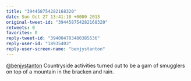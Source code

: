 ```yaml
---
title: "394458754282168320"
date: Sun Oct 27 13:41:10 +0000 2013
original-tweet-id: "394458754282168320"
retweets: 0
favorites: 0
reply-tweet-id: "394004703480385536"
reply-user-id: "18935403"
reply-user-screen-name: "benjystanton"
---
```

<a href="https://twitter.com/benjystanton">@benjystanton</a> Countryside activities turned out to be a gam of smugglers on top of a mountain in the bracken and rain.
